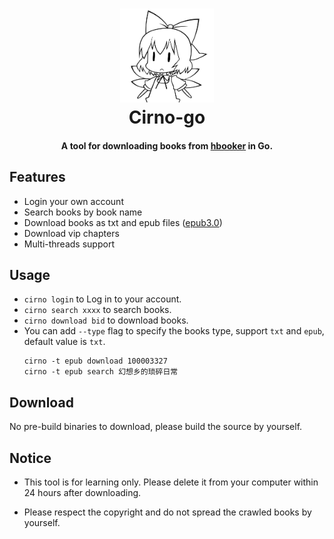 
<h1 align="center">
  <img src="./assets/cirno.png" alt="Cirno" width="150">
  <br>Cirno-go<br>
</h1>

<h4 align="center">A tool for downloading books from <a href="https://www.ciweimao.com">hbooker</a> in Go.</h4>

## Features

- Login your own account
- Search books by book name
- Download books as txt and epub files ([epub3.0](http://idpf.org/epub/30/))
- Download vip chapters
- Multi-threads support

## Usage

- `cirno login` to Log in to your account.
- `cirno search xxxx` to search books.
- `cirno download bid` to download books.
- You can add `--type` flag to specify the books type, support `txt` and `epub`, default value is `txt`.
  ```shell
  cirno -t epub download 100003327
  cirno -t epub search 幻想乡的琐碎日常
  ```

## Download

No pre-build binaries to download, please build the source by yourself.

## Notice

- This tool is for learning only. Please delete it from your computer within 24 hours after downloading.

- Please respect the copyright and do not spread the crawled books by yourself.

 